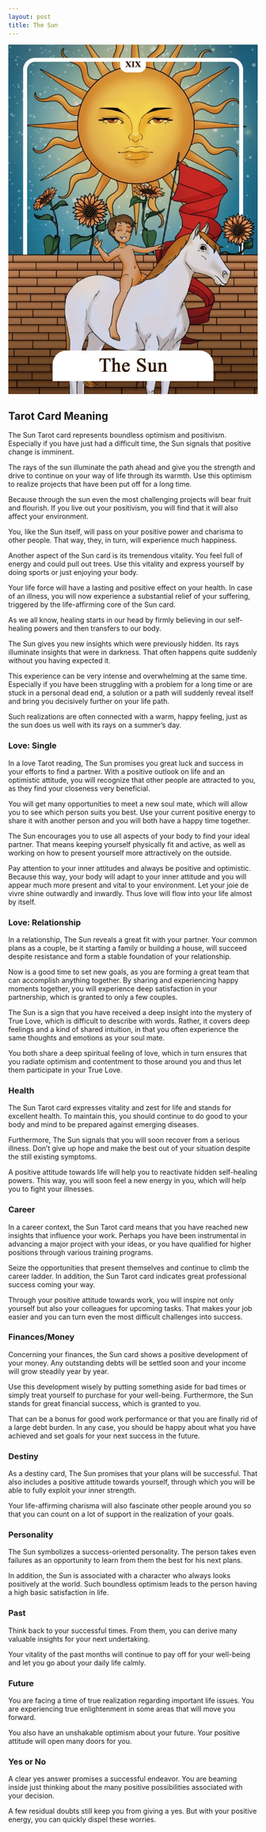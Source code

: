 ```yaml
---
layout: post
title: The Sun
---
```


![](../images/19-The-Sun-Tarot-Card-Meaning-732x1024.webp)

## Tarot Card Meaning
The Sun Tarot card represents boundless optimism and positivism. Especially if you have just had a difficult time, the Sun signals that positive change is imminent.

The rays of the sun illuminate the path ahead and give you the strength and drive to continue on your way of life through its warmth. Use this optimism to realize projects that have been put off for a long time.

Because through the sun even the most challenging projects will bear fruit and flourish. If you live out your positivism, you will find that it will also affect your environment.

You, like the Sun itself, will pass on your positive power and charisma to other people. That way, they, in turn, will experience much happiness.

Another aspect of the Sun card is its tremendous vitality. You feel full of energy and could pull out trees. Use this vitality and express yourself by doing sports or just enjoying your body.

Your life force will have a lasting and positive effect on your health. In case of an illness, you will now experience a substantial relief of your suffering, triggered by the life-affirming core of the Sun card.

As we all know, healing starts in our head by firmly believing in our self-healing powers and then transfers to our body.

The Sun gives you new insights which were previously hidden. Its rays illuminate insights that were in darkness. That often happens quite suddenly without you having expected it.

This experience can be very intense and overwhelming at the same time. Especially if you have been struggling with a problem for a long time or are stuck in a personal dead end, a solution or a path will suddenly reveal itself and bring you decisively further on your life path.

Such realizations are often connected with a warm, happy feeling, just as the sun does us well with its rays on a summer’s day.


### Love: Single
In a love Tarot reading, The Sun promises you great luck and success in your efforts to find a partner. With a positive outlook on life and an optimistic attitude, you will recognize that other people are attracted to you, as they find your closeness very beneficial.

You will get many opportunities to meet a new soul mate, which will allow you to see which person suits you best. Use your current positive energy to share it with another person and you will both have a happy time together.

The Sun encourages you to use all aspects of your body to find your ideal partner. That means keeping yourself physically fit and active, as well as working on how to present yourself more attractively on the outside.

Pay attention to your inner attitudes and always be positive and optimistic. Because this way, your body will adapt to your inner attitude and you will appear much more present and vital to your environment. Let your joie de vivre shine outwardly and inwardly. Thus love will flow into your life almost by itself.

### Love: Relationship
In a relationship, The Sun reveals a great fit with your partner. Your common plans as a couple, be it starting a family or building a house, will succeed despite resistance and form a stable foundation of your relationship.

Now is a good time to set new goals, as you are forming a great team that can accomplish anything together. By sharing and experiencing happy moments together, you will experience deep satisfaction in your partnership, which is granted to only a few couples.

The Sun is a sign that you have received a deep insight into the mystery of True Love, which is difficult to describe with words. Rather, it covers deep feelings and a kind of shared intuition, in that you often experience the same thoughts and emotions as your soul mate.

You both share a deep spiritual feeling of love, which in turn ensures that you radiate optimism and contentment to those around you and thus let them participate in your True Love.


### Health

The Sun Tarot card expresses vitality and zest for life and stands for excellent health. To maintain this, you should continue to do good to your body and mind to be prepared against emerging diseases.

Furthermore, The Sun signals that you will soon recover from a serious illness. Don’t give up hope and make the best out of your situation despite the still existing symptoms.

A positive attitude towards life will help you to reactivate hidden self-healing powers. This way, you will soon feel a new energy in you, which will help you to fight your illnesses.


### Career

In a career context, the Sun Tarot card means that you have reached new insights that influence your work. Perhaps you have been instrumental in advancing a major project with your ideas, or you have qualified for higher positions through various training programs.

Seize the opportunities that present themselves and continue to climb the career ladder. In addition, the Sun Tarot card indicates great professional success coming your way.

Through your positive attitude towards work, you will inspire not only yourself but also your colleagues for upcoming tasks. That makes your job easier and you can turn even the most difficult challenges into success.


### Finances/Money

Concerning your finances, the Sun card shows a positive development of your money. Any outstanding debts will be settled soon and your income will grow steadily year by year.

Use this development wisely by putting something aside for bad times or simply treat yourself to purchase for your well-being. Furthermore, the Sun stands for great financial success, which is granted to you.

That can be a bonus for good work performance or that you are finally rid of a large debt burden. In any case, you should be happy about what you have achieved and set goals for your next success in the future.


### Destiny

As a destiny card, The Sun promises that your plans will be successful. That also includes a positive attitude towards yourself, through which you will be able to fully exploit your inner strength.

Your life-affirming charisma will also fascinate other people around you so that you can count on a lot of support in the realization of your goals.


### Personality
The Sun symbolizes a success-oriented personality. The person takes even failures as an opportunity to learn from them the best for his next plans.

In addition, the Sun is associated with a character who always looks positively at the world. Such boundless optimism leads to the person having a high basic satisfaction in life.

### Past
Think back to your successful times. From them, you can derive many valuable insights for your next undertaking.

Your vitality of the past months will continue to pay off for your well-being and let you go about your daily life calmly.

### Future
You are facing a time of true realization regarding important life issues. You are experiencing true enlightenment in some areas that will move you forward.

You also have an unshakable optimism about your future. Your positive attitude will open many doors for you.

### Yes or No
A clear yes answer promises a successful endeavor. You are beaming inside just thinking about the many positive possibilities associated with your decision.

A few residual doubts still keep you from giving a yes. But with your positive energy, you can quickly dispel these worries.
